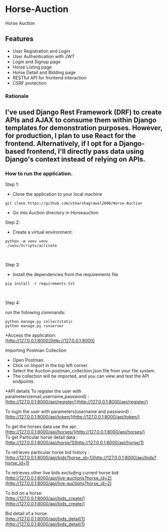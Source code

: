 # Horse-Auction
Horse Auction


## Features

- User Registration and Login
- User Authentication with JWT
- Login and Signup page
- Horse Listing page
- Horse Detail and Bidding page 
- RESTful API for frontend interaction
- CSRF protection

### Rationale

## I've used Django Rest Framework (DRF) to create APIs and AJAX to consume them within Django templates for demonstration purposes. However, for production, I plan to use React for the frontend. Alternatively, if I opt for a Django-based frontend, I'll directly pass data using Django's context instead of relying on APIs.


### How to run the application.

Step 1:

* Clone the application to your local machine
 ```
git clone https://github.com/utkarshagrawal2000/Horse-Auction
```
* Go into Auction directory in Horseauction

Step 2:

* Create a virtual environment:

``` 
python -m venv venv
./venv/Scripts/activate
```
<br>

Step 3:
* Install the dependencies from the requirements file

```
pip install -r requirements.txt
```
<br>

Step 4:

run the following commands:

```
python manage.py collectstatic
python manage.py runserver
```

*Access the application:
<br>
[http://127.0.0.1:8000](http://127.0.0.1:8000)

Importing Postman Collection

- Open Postman.
- Click on Import in the top left corner.
- Select the Auction.postman_collection.json file from your file system.
- The collection will be imported, and you can view and test the API endpoints.


*API details
To register the user with parameters(email,username,password) :
<br>
[http://127.0.0.1:8000/api/register/](http://127.0.0.1:8000/api/register/)

To login the user with parameters(username and password) :
<br>
[http://127.0.0.1:8000/api/token/](http://127.0.0.1:8000/api/token/)


To get the horses data use the api:
<br>
[http://127.0.0.1:8000/api/horses/](http://127.0.0.1:8000/api/horses/)
<br>
To get Particular horse detail data :
<br>
[http://127.0.0.1:8000/api/horse/1](http://127.0.0.1:8000/api/horse/1)

To retrieves particular horse bid history :
<br>
[http://127.0.0.1:8000/api/bids?horse_id=1](http://127.0.0.1:8000/api/bids?horse_id=1)

To retrieves other live bids excluding current horse bid:
<br>
[http://127.0.0.1:8000/api/live-auctions?horse_id=2](http://127.0.0.1:8000/api/live-auctions?horse_id=2)

To bid on a horse:
<br>
[http://127.0.0.1:8000/api/bids_create/](http://127.0.0.1:8000/api/bids_create/)

Bid detail of a horse:
<br>
[http://127.0.0.1:8000/api/bids_detail/1](http://127.0.0.1:8000/api/bids_detail/1)
<br>




